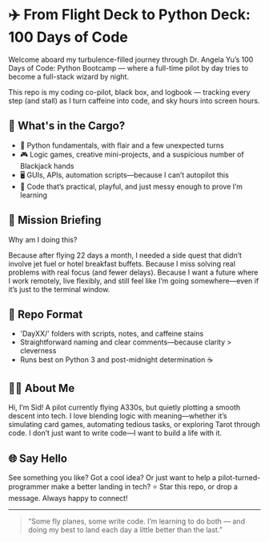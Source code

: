 # ✈️ From Flight Deck to Python Deck: 100 Days of Code

Welcome aboard my turbulence-filled journey through Dr. Angela Yu’s 100 Days of Code: Python Bootcamp — where a full-time pilot by day tries to become a full-stack wizard by night.

This repo is my coding co-pilot, black box, and logbook — tracking every step (and stall) as I turn caffeine into code, and sky hours into screen hours.

## 🧭 What's in the Cargo?

- 🛫 Python fundamentals, with flair and a few unexpected turns
- 🎮 Logic games, creative mini-projects, and a suspicious number of Blackjack hands
- 🖥️ GUIs, APIs, automation scripts—because I can’t autopilot this
- 💾 Code that’s practical, playful, and just messy enough to prove I’m learning

## 🎯 Mission Briefing

Why am I doing this?

Because after flying 22 days a month, I needed a side quest that didn’t involve jet fuel or hotel breakfast buffets.
Because I miss solving real problems with real focus (and fewer delays).
Because I want a future where I work remotely, live flexibly, and still feel like I’m going somewhere—even if it’s just to the terminal window.

## 📂 Repo Format

- 'DayXX/' folders with scripts, notes, and caffeine stains
- Straightforward naming and clear comments—because clarity > cleverness
- Runs best on Python 3 and post-midnight determination ☕

## 👨‍✈️ About Me

Hi, I’m Sid! A pilot currently flying A330s, but quietly plotting a smooth descent into tech.
I love blending logic with meaning—whether it’s simulating card games, automating tedious tasks, or exploring Tarot through code.
I don’t just want to write code—I want to build a life with it.

## 🌐 Say Hello

See something you like? Got a cool idea? Or just want to help a pilot-turned-programmer make a better landing in tech?
⭐ Star this repo, or drop a message. Always happy to connect!

---

> “Some fly planes, some write code. I’m learning to do both — and doing my best to land each day a little better than the last.”
